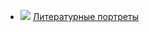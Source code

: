 * ![](/books/nonf_biography/Андрэ%20Моруа/Литературные%20портреты.jpg) [Литературные портреты](/books/nonf_biography/Андрэ%20Моруа/Литературные%20портреты)